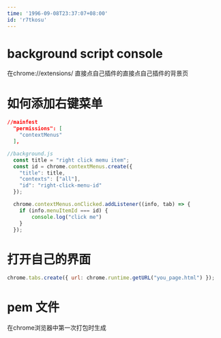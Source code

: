 ```yaml
---
time: '1996-09-08T23:37:07+08:00'
id: 'r7tkosu'
---
```


# background script console
在chrome://extensions/ 直接点自己插件的直接点自己插件的背景页
# 如何添加右键菜单
```json
//mainfest
  "permissions": [
    "contextMenus"
  ],
```
```js
//background.js
  const title = "right click memu item";
  const id = chrome.contextMenus.create({
    "title": title,
    "contexts": ["all"],
    "id": "right-click-menu-id"
  });

  chrome.contextMenus.onClicked.addListener((info, tab) => {
    if (info.menuItemId === id) {
        console.log("click me")
    }
  });
```
# 打开自己的界面
```js
chrome.tabs.create({ url: chrome.runtime.getURL("you_page.html") });
```

# pem 文件
在chrome浏览器中第一次打包时生成